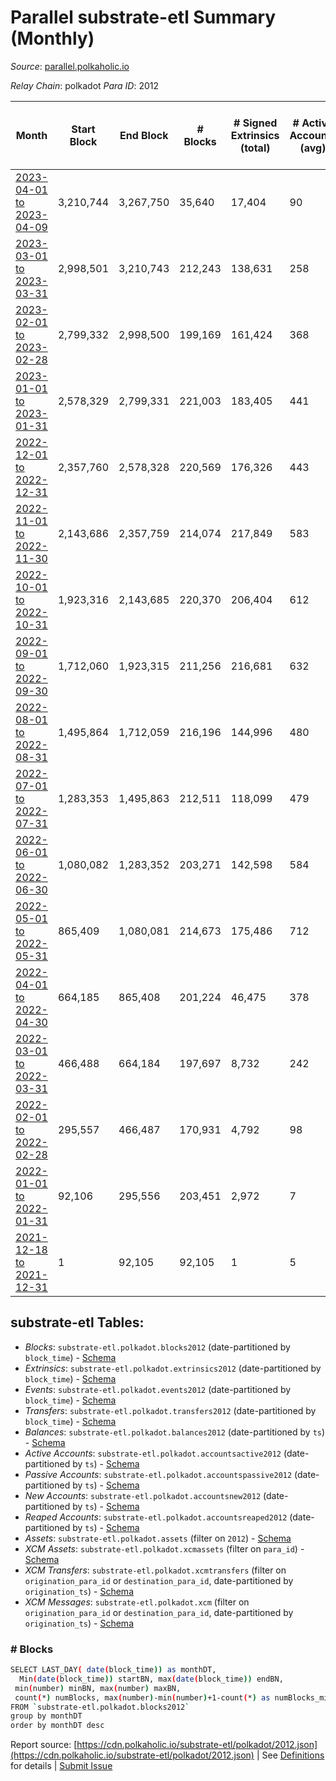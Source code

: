 # Parallel substrate-etl Summary (Monthly)

_Source_: [parallel.polkaholic.io](https://parallel.polkaholic.io)

*Relay Chain*: polkadot
*Para ID*: 2012



| Month | Start Block | End Block | # Blocks | # Signed Extrinsics (total) | # Active Accounts (avg) | # Addresses with Balances (max) | Issues |
| ----- | ----------- | --------- | -------- | --------------------------- | ----------------------- | ------------------------------- | ------ |
| [2023-04-01 to 2023-04-09](/polkadot/2012-parallel/2023-04-30.md) | 3,210,744 | 3,267,750 | 35,640 | 17,404 | 90 | 47,523 | - 21,367 (37.48%) |   
| [2023-03-01 to 2023-03-31](/polkadot/2012-parallel/2023-03-31.md) | 2,998,501 | 3,210,743 | 212,243 | 138,631 | 258 | 47,476 | -   |   
| [2023-02-01 to 2023-02-28](/polkadot/2012-parallel/2023-02-28.md) | 2,799,332 | 2,998,500 | 199,169 | 161,424 | 368 | 47,248 | -   |   
| [2023-01-01 to 2023-01-31](/polkadot/2012-parallel/2023-01-31.md) | 2,578,329 | 2,799,331 | 221,003 | 183,405 | 441 | 46,950 | -   |   
| [2022-12-01 to 2022-12-31](/polkadot/2012-parallel/2022-12-31.md) | 2,357,760 | 2,578,328 | 220,569 | 176,326 | 443 | 46,490 | -   |   
| [2022-11-01 to 2022-11-30](/polkadot/2012-parallel/2022-11-30.md) | 2,143,686 | 2,357,759 | 214,074 | 217,849 | 583 | 46,079 | -   |   
| [2022-10-01 to 2022-10-31](/polkadot/2012-parallel/2022-10-31.md) | 1,923,316 | 2,143,685 | 220,370 | 206,404 | 612 | 45,325 | -   |   
| [2022-09-01 to 2022-09-30](/polkadot/2012-parallel/2022-09-30.md) | 1,712,060 | 1,923,315 | 211,256 | 216,681 | 632 | 44,262 | -   |   
| [2022-08-01 to 2022-08-31](/polkadot/2012-parallel/2022-08-31.md) | 1,495,864 | 1,712,059 | 216,196 | 144,996 | 480 | 42,069 | -   |   
| [2022-07-01 to 2022-07-31](/polkadot/2012-parallel/2022-07-31.md) | 1,283,353 | 1,495,863 | 212,511 | 118,099 | 479 | 40,712 | -   |   
| [2022-06-01 to 2022-06-30](/polkadot/2012-parallel/2022-06-30.md) | 1,080,082 | 1,283,352 | 203,271 | 142,598 | 584 | 39,211 | -   |   
| [2022-05-01 to 2022-05-31](/polkadot/2012-parallel/2022-05-31.md) | 865,409 | 1,080,081 | 214,673 | 175,486 | 712 | 38,284 | -   |   
| [2022-04-01 to 2022-04-30](/polkadot/2012-parallel/2022-04-30.md) | 664,185 | 865,408 | 201,224 | 46,475 | 378 | 36,783 | -   |   
| [2022-03-01 to 2022-03-31](/polkadot/2012-parallel/2022-03-31.md) | 466,488 | 664,184 | 197,697 | 8,732 | 242 | 35,540 | -   |   
| [2022-02-01 to 2022-02-28](/polkadot/2012-parallel/2022-02-28.md) | 295,557 | 466,487 | 170,931 | 4,792 | 98 | 34,442 | -   |   
| [2022-01-01 to 2022-01-31](/polkadot/2012-parallel/2022-01-31.md) | 92,106 | 295,556 | 203,451 | 2,972 | 7 | 29,470 | -   |   
| [2021-12-18 to 2021-12-31](/polkadot/2012-parallel/2021-12-31.md) | 1 | 92,105 | 92,105 | 1 | 5 | 2 | -   |   

## substrate-etl Tables:

* _Blocks_: `substrate-etl.polkadot.blocks2012` (date-partitioned by `block_time`) - [Schema](/schema/balances.json)
* _Extrinsics_: `substrate-etl.polkadot.extrinsics2012` (date-partitioned by `block_time`) - [Schema](/schema/extrinsics.json)
* _Events_: `substrate-etl.polkadot.events2012` (date-partitioned by `block_time`) - [Schema](/schema/events.json)
* _Transfers_: `substrate-etl.polkadot.transfers2012` (date-partitioned by `block_time`) - [Schema](/schema/transfers.json)
* _Balances_: `substrate-etl.polkadot.balances2012` (date-partitioned by `ts`) - [Schema](/schema/balances.json)
* _Active Accounts_: `substrate-etl.polkadot.accountsactive2012` (date-partitioned by `ts`) - [Schema](/schema/accountsactive.json)
* _Passive Accounts_: `substrate-etl.polkadot.accountspassive2012` (date-partitioned by `ts`) - [Schema](/schema/accountspassive.json)
* _New Accounts_: `substrate-etl.polkadot.accountsnew2012` (date-partitioned by `ts`) - [Schema](/schema/accountsnew.json)
* _Reaped Accounts_: `substrate-etl.polkadot.accountsreaped2012` (date-partitioned by `ts`) - [Schema](/schema/accountsreaped.json)
* _Assets_: `substrate-etl.polkadot.assets` (filter on `2012`) - [Schema](/schema/assets.json)
* _XCM Assets_: `substrate-etl.polkadot.xcmassets` (filter on `para_id`) - [Schema](/schema/xcmassets.json)
* _XCM Transfers_: `substrate-etl.polkadot.xcmtransfers` (filter on `origination_para_id` or `destination_para_id`, date-partitioned by `origination_ts`) - [Schema](/schema/xcmtransfers.json)
* _XCM Messages_: `substrate-etl.polkadot.xcm` (filter on `origination_para_id` or `destination_para_id`, date-partitioned by `origination_ts`) - [Schema](/schema/xcm.json)

### # Blocks
```bash
SELECT LAST_DAY( date(block_time)) as monthDT,
  Min(date(block_time)) startBN, max(date(block_time)) endBN, 
 min(number) minBN, max(number) maxBN, 
 count(*) numBlocks, max(number)-min(number)+1-count(*) as numBlocks_missing 
FROM `substrate-etl.polkadot.blocks2012` 
group by monthDT 
order by monthDT desc
```


Report source: [https://cdn.polkaholic.io/substrate-etl/polkadot/2012.json](https://cdn.polkaholic.io/substrate-etl/polkadot/2012.json) | See [Definitions](/DEFINITIONS.md) for details | [Submit Issue](https://github.com/colorfulnotion/substrate-etl/issues)
